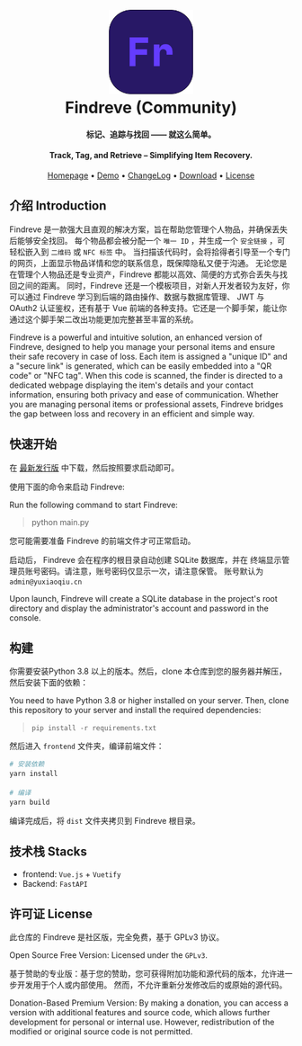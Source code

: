 <h1 align="center">
  <br>
  <a href="https://find.yxqi.cn" alt="logo" ><img src="./docs/Findreve.png" width="150"/></a>
  <br>
  Findreve (Community)
  <br>
</h1>
<h4 align="center">标记、追踪与找回 —— 就这么简单。</h4>
<h4 align="center">Track, Tag, and Retrieve – Simplifying Item Recovery.</h4>

<p align="center">
  <a href="https://www.yxqi.cn">Homepage</a> •
  <a href="https://find.yxqi.cn">Demo</a> •
  <a href="./CHANGELOG.md">ChangeLog</a> •
  <a href="https://github.com/Findreve/Findreve/releases">Download</a> •
  <a href="#License">License</a>
</p>

## 介绍 Introduction
Findreve 是一款强大且直观的解决方案，旨在帮助您管理个人物品，并确保丢失后能够安全找回。
每个物品都会被分配一个 `唯一 ID` ，并生成一个 `安全链接` ，可轻松嵌入到 `二维码` 或 `NFC 标签` 中。
当扫描该代码时，会将拾得者引导至一个专门的网页，上面显示物品详情和您的联系信息，既保障隐私又便于沟通。
无论您是在管理个人物品还是专业资产，Findreve 都能以高效、简便的方式弥合丢失与找回之间的距离。
同时，Findreve 还是一个模板项目，对新人开发者较为友好，你可以通过 Findreve 学习到后端的路由操作、数据与数据库管理、
JWT 与 OAuth2 认证鉴权，还有基于 Vue 前端的各种支持。它还是一个脚手架，能让你通过这个脚手架二改出功能更加完整甚至丰富的系统。

Findreve is a powerful and intuitive solution, an enhanced version of Findreve, designed
to help you manage your personal items and ensure their safe recovery in case of loss. Each
item is assigned a "unique ID" and a "secure link" is generated, which can be easily embedded
into a "QR code" or "NFC tag". When this code is scanned, the finder is directed to a
dedicated webpage displaying the item's details and your contact information, ensuring both
privacy and ease of communication. Whether you are managing personal items or professional
assets, Findreve bridges the gap between loss and recovery in an efficient and simple way.

## 快速开始
在 [最新发行版](https://github.com/Findreve/Findreve/releases/latest) 中下载，然后按照要求启动即可。

使用下面的命令来启动 Findreve:

Run the following command to start Findreve:

> python main.py

您可能需要准备 Findreve 的前端文件才可正常启动。

<!--

```bash
# Windows
findreve.exe

# Linux
# 解压
tar -zxvf findreve_VERSION_OS_ARCH.tar.gz
# 赋予执行权限
chmod +x ./findreve
# 启动 Findreve
./findreve
```
-->

启动后， Findreve 会在程序的根目录自动创建 SQLite 数据库，并在
终端显示管理员账号密码。请注意，账号密码仅显示一次，请注意保管。
账号默认为 `admin@yuxiaoqiu.cn`

Upon launch, Findreve will create a SQLite database in the project's root directory and
display the administrator's account and password in the console.

## 构建
你需要安装Python 3.8 以上的版本。然后，clone 本仓库到您的服务器并解压，然后安装下面的依赖：

You need to have Python 3.8 or higher installed on your server. Then, clone this repository
to your server and install the required dependencies:

> `pip install -r requirements.txt`

然后进入 `frontend` 文件夹，编译前端文件：

```bash
# 安装依赖
yarn install

# 编译
yarn build
```

编译完成后，将 `dist` 文件夹拷贝到 Findreve 根目录。

## 技术栈 Stacks

- frontend: `Vue.js` + `Vuetify`
- Backend: `FastAPI`

## 许可证 License
此仓库的 Findreve 是社区版，完全免费，基于 GPLv3 协议。

Open Source Free Version: Licensed under the `GPLv3`.

基于赞助的专业版：基于您的赞助，您可获得附加功能和源代码的版本，允许进一步开发用于个人或内部使用。
然而，不允许重新分发修改后的或原始的源代码。

Donation-Based Premium Version: By making a donation, you can access a version with additional features
and source code, which allows further development for personal or internal use. However, redistribution
of the modified or original source code is not permitted.